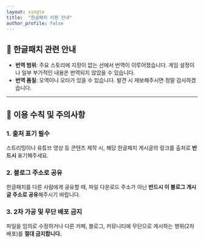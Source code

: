 ```yaml
---
layout: single
title:  "한글패치 이용 안내"
author_profile: false
---
```


<!-- LikeBtn.com BEGIN -->
<span class="likebtn-wrapper" data-icon_d="thmb4-d" data-white_label="true" data-identifier="item_1" data-show_like_label="false" data-dislike_enabled="false" data-counter_clickable="true" data-popup_disabled="true" data-share_enabled="false"></span>
<script>(function(d,e,s){if(d.getElementById("likebtn_wjs"))return;a=d.createElement(e);m=d.getElementsByTagName(e)[0];a.async=1;a.id="likebtn_wjs";a.src=s;m.parentNode.insertBefore(a, m)})(document,"script","//w.likebtn.com/js/w/widget.js");</script>
<!-- LikeBtn.com END -->

## 📖 한글패치 관련 안내

* **번역 범위**: 주요 스토리에 지장이 없는 선에서 번역이 이루어졌습니다. 게임 설정이나 일부 부가적인 내용은 번역되지 않았을 수 있습니다.
* **번역 품질**: 오역이나 오타가 있을 수 있습니다. 발견 시 제보해주시면 정말 감사하겠습니다.

---

## 📜 이용 수칙 및 주의사항

### 1. 출처 표기 필수
스트리밍이나 유튜브 영상 등 콘텐츠 제작 시, 해당 한글패치 게시글의 링크를 출처로 **반드시** 표기해주세요.

### 2. 블로그 주소로 공유
한글패치를 다른 사람에게 공유할 때, 파일 다운로드 주소가 아닌 **반드시 이 블로그 게시글 주소로 공유**해주시기 바랍니다.

### 3. 2차 가공 및 무단 배포 금지
파일을 임의로 수정하거나 다른 카페, 블로그, 커뮤니티에 무단으로 게시하는 행위(2차 배포)를 **절대 금지합니다.**